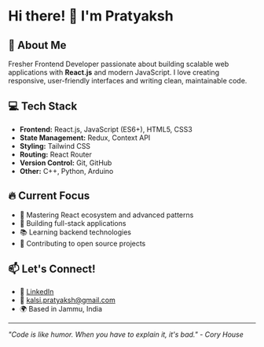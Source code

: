 # Hi there! 👋 I'm Pratyaksh

## 🚀 About Me
Fresher Frontend Developer passionate about building scalable web applications with **React.js** and modern JavaScript. I love creating responsive, user-friendly interfaces and writing clean, maintainable code.

## 💻 Tech Stack
- **Frontend:** React.js, JavaScript (ES6+), HTML5, CSS3
- **State Management:** Redux, Context API
- **Styling:** Tailwind CSS
- **Routing:** React Router
- **Version Control:** Git, GitHub
- **Other:** C++, Python, Arduino

## 🔥 Current Focus
- 🌱 Mastering React ecosystem and advanced patterns
- 🎯 Building full-stack applications
- 📚 Learning backend technologies
- 🚀 Contributing to open source projects

## 📫 Let's Connect!
- 💼 [LinkedIn](your-linkedin-url)
- 📧 kalsi.pratyaksh@gmail.com
- 🌍 Based in Jammu, India

---
*"Code is like humor. When you have to explain it, it's bad." - Cory House*
